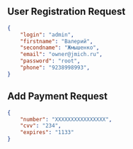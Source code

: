 
## User Registration Request
```json
{
	"login": "admin",
	"firstname": "Валерий",
	"secondname": "Жмышенко",
	"email": "owner@jmich.ru",
	"password": "root",
	"phone": "9238998993",
}
```

## Add Payment Request
```json
{
	"number": "XXXXXXXXXXXXXXXX",
	"cvv": "234",
	"expires": "1133"
}
```